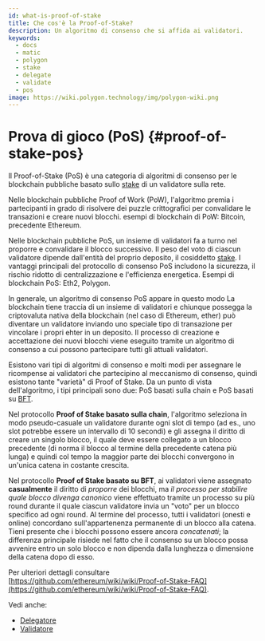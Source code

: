 ```yaml
---
id: what-is-proof-of-stake
title: Che cos'è la Proof-of-Stake?
description: Un algoritmo di consenso che si affida ai validatori.
keywords:
  - docs
  - matic
  - polygon
  - stake
  - delegate
  - validate
  - pos
image: https://wiki.polygon.technology/img/polygon-wiki.png
---
```


# Prova di gioco (PoS) {#proof-of-stake-pos}

Il Proof-of-Stake (PoS) è una categoria di algoritmi di consenso per le blockchain pubbliche basato sullo [stake](/docs/maintain/glossary#staking) di un validatore sulla rete.

Nelle blockchain pubbliche Proof of Work (PoW), l'algoritmo premia i partecipanti in grado di risolvere dei puzzle crittografici per convalidare le transazioni e creare nuovi blocchi. esempi di blockchain di PoW: Bitcoin, precedente Ethereum.

Nelle blockchain pubbliche PoS, un insieme di validatori fa a turno nel proporre e convalidare il blocco successivo. Il peso del voto di ciascun validatore dipende dall'entità del proprio deposito, il cosiddetto [stake](/docs/maintain/glossary#staking). I vantaggi principali del protocollo di consenso PoS includono la sicurezza, il rischio ridotto di centralizzazione e l'efficienza energetica. Esempi di blockchain PoS: Eth2, Polygon.

In generale, un algoritmo di consenso PoS appare in questo modo La blockchain tiene traccia di un insieme di validatori e chiunque possegga la criptovaluta nativa della blockchain (nel caso di Ethereum, ether) può diventare un validatore inviando uno speciale tipo di transazione per vincolare i propri ehter in un deposito. Il processo di creazione e accettazione dei nuovi blocchi viene eseguito tramite un algoritmo di consenso a cui possono partecipare tutti gli attuali validatori.

Esistono vari tipi di algoritmi di consenso e molti modi per assegnare le ricompense ai validatori che partecipino al meccanismo di consenso, quindi esistono tante "varietà" di Proof of Stake. Da un punto di vista dell'algoritmo, i tipi principali sono due: PoS basati sulla chain e PoS basati su [BFT](https://en.wikipedia.org/wiki/Byzantine_fault_tolerance).

Nel protocollo **Proof of Stake basato sulla chain**, l'algoritmo seleziona in modo pseudo-casuale un validatore durante ogni slot di tempo (ad es., uno slot potrebbe essere un intervallo di 10 secondi) e gli assegna il diritto di creare un singolo blocco, il quale deve essere collegato a un blocco precedente (di norma il blocco al termine della precedente catena più lunga) e quindi col tempo la maggior parte dei blocchi convergono in un'unica catena in costante crescita.

Nel protocollo **Proof of Stake basato su BFT**, ai validatori viene assegnato **casualmente** il diritto di *proporre* dei blocchi, ma *il processo per stabilire quale blocco divenga canonico* viene effettuato tramite un processo su più round durante il quale ciascun validatore invia un "voto" per un blocco specifico ad ogni round. Al termine del processo, tutti i validatori (onesti e online) concordano sull'appartenenza permanente di un blocco alla catena. Tieni presente che i blocchi possono essere ancora *concatenati*; la differenza principale risiede nel fatto che il consenso su un blocco possa avvenire entro un solo blocco e non dipenda dalla lunghezza o dimensione della catena dopo di esso.

Per ulteriori dettagli consultare [https://github.com/ethereum/wiki/wiki/Proof-of-Stake-FAQ](https://github.com/ethereum/wiki/wiki/Proof-of-Stake-FAQ).

Vedi anche:

* [Delegatore](/docs/maintain/glossary#delegator)
* [Validatore](/docs/maintain/glossary#validator)
